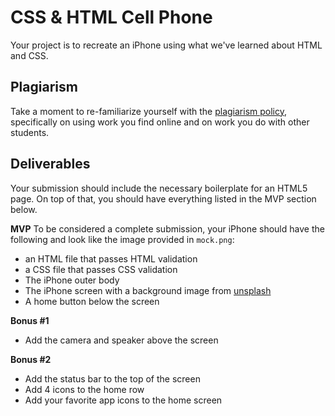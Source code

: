 # CSS & HTML Cell Phone

Your project is to recreate an iPhone using what we've learned about HTML and CSS.

## Plagiarism

Take a moment to re-familiarize yourself with the [plagiarism policy](https://git.generalassemb.ly/DC-WDI/Administrative/blob/master/plagiarism.md), specifically on using work you find online and on work you do with other students.

## Deliverables

Your submission should include the necessary boilerplate for an HTML5 page. On top of that, you should have everything listed in the MVP section below.

**MVP**
To be considered a complete submission, your iPhone should have the following and look like the image provided in `mock.png`:

* an HTML file that passes HTML validation
* a CSS file that passes CSS validation
* The iPhone outer body
* The iPhone screen with a background image from [unsplash](https://unsplash.com/)
* A home button below the screen

**Bonus #1**
* Add the camera and speaker above the screen

**Bonus #2**
* Add the status bar to the top of the screen
* Add 4 icons to the home row
* Add your favorite app icons to the home screen
